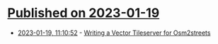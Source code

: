 # [Published on 2023-01-19](index.md)

* [2023-01-19, 11:10:52](https://news.ycombinator.com/item?id=34439069) - [Writing a Vector Tileserver for Osm2streets](https://jakecoppinger.com/2023/01/lane-accurate-street-maps-with-openstreetmap-writing-a-vector-tileserver-for-osm2streets/)
